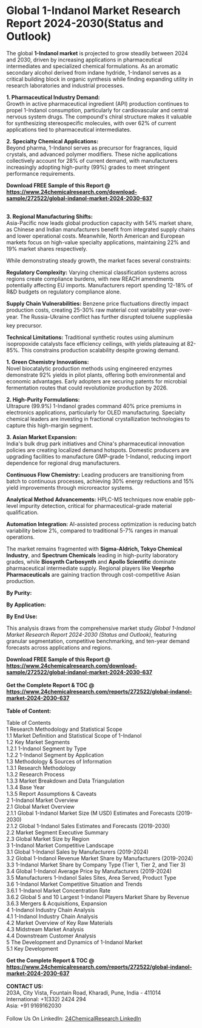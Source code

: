 <h1>Global 1-Indanol Market Research Report 2024-2030(Status and Outlook)</h1><p>The global <strong>1-Indanol market</strong> is projected to grow steadily between 2024 and 2030, driven by increasing applications in pharmaceutical intermediates and specialized chemical formulations. As an aromatic secondary alcohol derived from indane hydride, 1-Indanol serves as a critical building block in organic synthesis while finding expanding utility in research laboratories and industrial processes.</p><p><strong>1. Pharmaceutical Industry Demand:</strong><br>
Growth in active pharmaceutical ingredient (API) production continues to propel 1-Indanol consumption, particularly for cardiovascular and central nervous system drugs. The compound's chiral structure makes it valuable for synthesizing stereospecific molecules, with over 62% of current applications tied to pharmaceutical intermediates.</p><p><strong>2. Specialty Chemical Applications:</strong><br>
Beyond pharma, 1-Indanol serves as precursor for fragrances, liquid crystals, and advanced polymer modifiers. These niche applications collectively account for 28% of current demand, with manufacturers increasingly adopting high-purity (99%) grades to meet stringent performance requirements.</p><div><b>Download FREE Sample of this Report @ 
            <a href="https://www.24chemicalresearch.com/download-sample/272522/global-indanol-market-2024-2030-637">
            https://www.24chemicalresearch.com/download-sample/272522/global-indanol-market-2024-2030-637</a></b></div><br><p><strong>3. Regional Manufacturing Shifts:</strong><br>
Asia-Pacific now leads global production capacity with 54% market share, as Chinese and Indian manufacturers benefit from integrated supply chains and lower operational costs. Meanwhile, North American and European markets focus on high-value specialty applications, maintaining 22% and 19% market shares respectively.</p><p>While demonstrating steady growth, the market faces several constraints:</p><p><strong>Regulatory Complexity:</strong> Varying chemical classification systems across regions create compliance burdens, with new REACH amendments potentially affecting EU imports. Manufacturers report spending 12-18% of R&amp;D budgets on regulatory compliance alone.</p><p><strong>Supply Chain Vulnerabilities:</strong> Benzene price fluctuations directly impact production costs, creating 25-30% raw material cost variability year-over-year. The Russia-Ukraine conflict has further disrupted toluene suppliesâa key precursor.</p><p><strong>Technical Limitations:</strong> Traditional synthetic routes using aluminum isopropoxide catalysts face efficiency ceilings, with yields plateauing at 82-85%. This constrains production scalability despite growing demand.</p><p><strong>1. Green Chemistry Innovations:</strong><br>
Novel biocatalytic production methods using engineered enzymes demonstrate 92% yields in pilot plants, offering both environmental and economic advantages. Early adopters are securing patents for microbial fermentation routes that could revolutionize production by 2026.</p><p><strong>2. High-Purity Formulations:</strong><br>
Ultrapure (99.9%) 1-Indanol grades command 40% price premiums in electronics applications, particularly for OLED manufacturing. Specialty chemical leaders are investing in fractional crystallization technologies to capture this high-margin segment.</p><p><strong>3. Asian Market Expansion:</strong><br>
India's bulk drug park initiatives and China's pharmaceutical innovation policies are creating localized demand hotspots. Domestic producers are upgrading facilities to manufacture GMP-grade 1-Indanol, reducing import dependence for regional drug manufacturers.</p><p><strong>Continuous Flow Chemistry:</strong> Leading producers are transitioning from batch to continuous processes, achieving 30% energy reductions and 15% yield improvements through microreactor systems.</p><p><strong>Analytical Method Advancements:</strong> HPLC-MS techniques now enable ppb-level impurity detection, critical for pharmaceutical-grade material qualification.</p><p><strong>Automation Integration:</strong> AI-assisted process optimization is reducing batch variability below 2%, compared to traditional 5-7% ranges in manual operations.</p><p>The market remains fragmented with <strong>Sigma-Aldrich, Tokyo Chemical Industry</strong>, and <strong>Spectrum Chemicals</strong> leading in high-purity laboratory grades, while <strong>Biosynth Carbosynth</strong> and <strong>Apollo Scientific</strong> dominate pharmaceutical intermediate supply. Regional players like <strong>Veeprho Pharmaceuticals</strong> are gaining traction through cost-competitive Asian production.</p><p><strong>By Purity:</strong></p><p><strong>By Application:</strong></p><p><strong>By End Use:</strong></p><p>This analysis draws from the comprehensive market study <em>Global 1-Indanol Market Research Report 2024-2030 (Status and Outlook)</em>, featuring granular segmentation, competitive benchmarking, and ten-year demand forecasts across applications and regions.</p><div><b>Download FREE Sample of this Report @ 
            <a href="https://www.24chemicalresearch.com/download-sample/272522/global-indanol-market-2024-2030-637">
            https://www.24chemicalresearch.com/download-sample/272522/global-indanol-market-2024-2030-637</a></b></div><br><div><b>Get the Complete Report & TOC @ 
            <a href="https://www.24chemicalresearch.com/reports/272522/global-indanol-market-2024-2030-637">
            https://www.24chemicalresearch.com/reports/272522/global-indanol-market-2024-2030-637</a></b></div><br>
            <b>Table of Content:</b><p>Table of Contents<br />
1 Research Methodology and Statistical Scope<br />
1.1 Market Definition and Statistical Scope of 1-Indanol<br />
1.2 Key Market Segments<br />
1.2.1 1-Indanol Segment by Type<br />
1.2.2 1-Indanol Segment by Application<br />
1.3 Methodology & Sources of Information<br />
1.3.1 Research Methodology<br />
1.3.2 Research Process<br />
1.3.3 Market Breakdown and Data Triangulation<br />
1.3.4 Base Year<br />
1.3.5 Report Assumptions & Caveats<br />
2 1-Indanol Market Overview<br />
2.1 Global Market Overview<br />
2.1.1 Global 1-Indanol Market Size (M USD) Estimates and Forecasts (2019-2030)<br />
2.1.2 Global 1-Indanol Sales Estimates and Forecasts (2019-2030)<br />
2.2 Market Segment Executive Summary<br />
2.3 Global Market Size by Region<br />
3 1-Indanol Market Competitive Landscape<br />
3.1 Global 1-Indanol Sales by Manufacturers (2019-2024)<br />
3.2 Global 1-Indanol Revenue Market Share by Manufacturers (2019-2024)<br />
3.3 1-Indanol Market Share by Company Type (Tier 1, Tier 2, and Tier 3)<br />
3.4 Global 1-Indanol Average Price by Manufacturers (2019-2024)<br />
3.5 Manufacturers 1-Indanol Sales Sites, Area Served, Product Type<br />
3.6 1-Indanol Market Competitive Situation and Trends<br />
3.6.1 1-Indanol Market Concentration Rate<br />
3.6.2 Global 5 and 10 Largest 1-Indanol Players Market Share by Revenue<br />
3.6.3 Mergers & Acquisitions, Expansion<br />
4 1-Indanol Industry Chain Analysis<br />
4.1 1-Indanol Industry Chain Analysis<br />
4.2 Market Overview of Key Raw Materials<br />
4.3 Midstream Market Analysis<br />
4.4 Downstream Customer Analysis<br />
5 The Development and Dynamics of 1-Indanol Market <br />
5.1 Key Development</p><div><b>Get the Complete Report & TOC @ 
            <a href="https://www.24chemicalresearch.com/reports/272522/global-indanol-market-2024-2030-637">
            https://www.24chemicalresearch.com/reports/272522/global-indanol-market-2024-2030-637</a></b></div><br><b>CONTACT US:</b><br>
            203A, City Vista, Fountain Road, Kharadi, Pune, India - 411014<br>
            International: +1(332) 2424 294<br>
            Asia: +91 9169162030 <br><br>
            Follow Us On LinkedIn: <a href="https://www.linkedin.com/company/24chemicalresearch/">24ChemicalResearch LinkedIn</a>